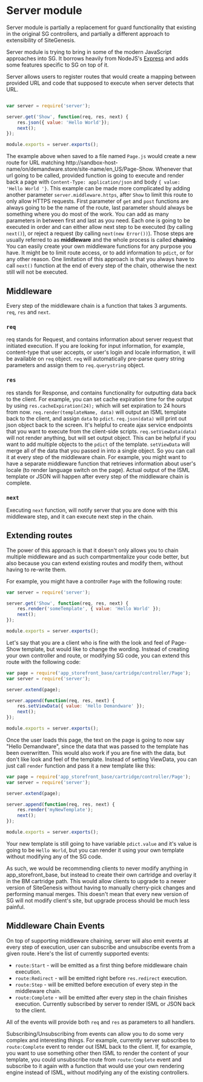 # Server module

Server module is partially a replacement for guard functionality that existing in the original SG controllers, and partially a different approach to extensibility of SiteGenesis.

Server module is trying to bring in some of the modern JavaScript approaches into SG. It borrows heavily from NodeJS's [Express](http://expressjs.com/) and adds some features specific to SG on top of it.

Server allows users to register routes that would create a mapping between provided URL and code that supposed to execute when server detects that URL.

```js

var server = require('server');

server.get('Show', function(req, res, next) {
    res.json({ value: 'Hello World'});
    next();
});

module.exports = server.exports();

```

The example above when saved to a file named `Page.js` would create a new route for URL matching http://sandbox-host-name/on/demandware.store/site-name/en_US/Page-Show. Whenever that url going to be called, provided function is going to execute and render back a page with `Content-Type: application/json` and body `{ value: 'Hello World '}`. This example can be made more complicated by adding another parameter `server.middleware.https`, after `Show` to limit this route to only allow HTTPS requests. First parameter of `get` and `post` functions are always going to be the name of the route, last parameter should always be something where you do most of the work. You can add as many parameters in between first and last as you need. Each one is going to be executed in order and can either allow next step to be executed (by calling `next()`), or reject a request (by calling `next(new Error())`). Those steps are usually referred to as **middleware** and the whole process is called **chaining**. You can easily create your own middleware functions for any purpose you have. It might be to limit route access, or to add information to `pdict`, or for any other reason. One limitation of this approach is that you always have to call `next()` function at the end of every step of the chain, otherwise the next still will not be executed.

## Middleware

Every step of the middleware chain is a function that takes 3 arguments. `req`, `res` and `next`.

### `req`

req stands for Request, and contains information about server request that initiated execution. If you are looking for input information, for example, content-type that user accepts, or user's login and locale information, it will be available on `req` object. `req` will automatically pre-parse query string parameters and assign them to `req.querystring` object.

### `res`

res stands for Response, and contains functionality for outputting data back to the client. For example, you can set cache expiration time for the output by using `res.cacheExpiration(24);` which will set expiration to 24 hours from now. `req.render(templateName, data)` will output an ISML template back to the client, and assign `data` to `pdict`. `req.json(data)` will print out json object back to the screen. It's helpful to create ajax service endpoints that you want to execute from the client-side scripts. `req.setViewData(data)` will not render anything, but will set output object. This can be helpful if you want to add multiple objects to the `pdict` of the template. `setViewData` will merge all of the data that you passed in into a single object. So you can call it at every step of the middleware chain. For example, you might want to have a separate middleware function that retrieves information about user's locale (to render language switch on the page). Actual output of the ISML template or JSON will happen after every step of the middleware chain is complete.

### `next`

Executing `next` function, will notify server that you are done with this middleware step, and it can execute next step in the chain.

## Extending routes

The power of this approach is that it doesn't only allows you to chain multiple middleware and as such compartmentalize your code better, but also because you can extend existing routes and modify them, without having to re-write them.

For example, you might have a controller `Page` with the following route:

```js
var server = require('server');

server.get('Show', function(req, res, next) {
    res.render('someTemplate', { value: 'Hello World' });
    next();
});

module.exports = server.exports();
```

Let's say that you are a client who is fine with the look and feel of Page-Show template, but would like to change the wording. Instead of creating your own controller and route, or modifying SG code, you can extend this route with the following code:

```js
var page = require('app_storefront_base/cartridge/controller/Page');
var server = require('server');

server.extend(page);

server.append(function(req, res, next) {
    res.setViewData({ value: 'Hello Demandware' });
    next();
});

module.exports = server.exports();
```

Once the user loads this page, the text on the page is going to now say "Hello Demandware", since the data that was passed to the template has been overwritten. This would also work if you are fine with the data, but don't like look and feel of the template. Instead of setting ViewData, you can just call `render` function and pass it a new template like this:

```js
var page = require('app_storefront_base/cartridge/controller/Page');
var server = require('server');

server.extend(page);

server.append(function(req, res, next) {
    res.render('myNewTemplate');
    next();
});

module.exports = server.exports();
```

Your new template is still going to have variable `pdict.value` and it's value is going to be `Hello World`, but you can render it using your own template without modifying any of the SG code.

As such, we would be recommending clients to never modify anything in app_storefront_base, but instead to create their own cartridge and overlay it in the BM cartridge path. This would allow clients to upgrade to a newer version of SiteGenesis without having to manually cherry-pick changes and performing manual merges. This doesn't mean that every new version of SG will not modify client's site, but upgrade process should be much less painful.

## Middleware Chain Events

On top of supporting middleware chaining, server will also emit events at every step of execution, user can subscribe and unsubscribe events from a given route. Here's the list of currently supported events:

* `route:Start` - will be emitted as a first thing before middleware chain execution.
* `route:Redirect` - will be emitted right before `res.redirect` execution.
* `route:Step` - will be emitted before execution of every step in the middleware chain.
* `route:Complete` - will be emitted after every step in the chain finishes execution. Currently subscribed by server to render ISML or JSON back to the client.

All of the events will provide both `req` and `res` as parameters to all handlers.

Subscribing/Unsubscribing from events can allow you to do some very complex and interesting things. For example, currently server subscribes to `route:Complete` event to render out ISML back to the client. If, for example, you want to use something other then ISML to render the content of your template, you could unsubscribe route from `route:Complete` event and subscribe to it again with a function that would use your own rendering engine instead of ISML, without modifying any of the existing controllers.

